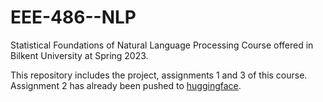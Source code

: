# EEE-486--NLP
Statistical Foundations of Natural Language Processing Course offered in Bilkent University at Spring 2023.

This repository includes the project, assignments 1 and 3 of this course. Assignment 2 has already been pushed to [huggingface](https://huggingface.co/aysin).
